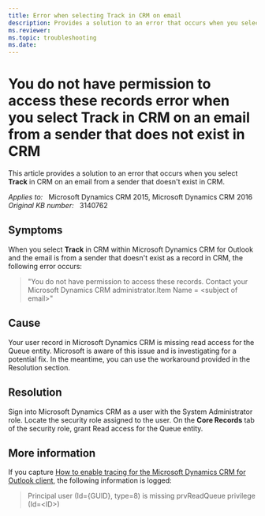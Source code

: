```yaml
---
title: Error when selecting Track in CRM on email
description: Provides a solution to an error that occurs when you select Track in CRM on an email from a sender that doesn't exist in CRM.
ms.reviewer: 
ms.topic: troubleshooting
ms.date: 
---
```

# You do not have permission to access these records error when you select Track in CRM on an email from a sender that does not exist in CRM

This article provides a solution to an error that occurs when you select **Track** in CRM on an email from a sender that doesn't exist in CRM.

_Applies to:_ &nbsp; Microsoft Dynamics CRM 2015, Microsoft Dynamics CRM 2016  
_Original KB number:_ &nbsp; 3140762

## Symptoms

When you select **Track** in CRM within Microsoft Dynamics CRM for Outlook and the email is from a sender that doesn't exist as a record in CRM, the following error occurs:

> "You do not have permission to access these records. Contact your Microsoft Dynamics CRM administrator.Item Name = \<subject of email>"

## Cause

Your user record in Microsoft Dynamics CRM is missing read access for the Queue entity. Microsoft is aware of this issue and is investigating for a potential fix. In the meantime, you can use the workaround provided in the Resolution section.

## Resolution

Sign into Microsoft Dynamics CRM as a user with the System Administrator role. Locate the security role assigned to the user. On the **Core Records** tab of the security role, grant Read access for the Queue entity.

## More information

If you capture [How to enable tracing for the Microsoft Dynamics CRM for Outlook client](https://support.microsoft.com/help/2862031), the following information is logged:

> Principal user (Id={GUID}, type=8) is missing prvReadQueue privilege (Id=\<ID>)
